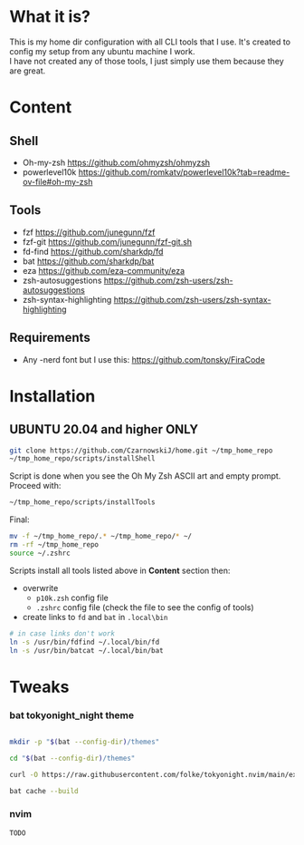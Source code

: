 # What it is? 

This is my home dir configuration with all CLI tools that I use. It's created to config my setup from any ubuntu machine I work.  
I have not created any of those tools, I just simply use them because they are great.  

# Content 

## Shell

* Oh-my-zsh 	https://github.com/ohmyzsh/ohmyzsh
* powerlevel10k	https://github.com/romkatv/powerlevel10k?tab=readme-ov-file#oh-my-zsh  

## Tools
* fzf		https://github.com/junegunn/fzf
* fzf-git	https://github.com/junegunn/fzf-git.sh
* fd-find	https://github.com/sharkdp/fd
* bat		https://github.com/sharkdp/bat
* eza		https://github.com/eza-community/eza
* zsh-autosuggestions	https://github.com/zsh-users/zsh-autosuggestions
* zsh-syntax-highlighting	https://github.com/zsh-users/zsh-syntax-highlighting

## Requirements

* Any -nerd font but I use this: https://github.com/tonsky/FiraCode

# Installation 

## UBUNTU 20.04 and higher ONLY

```sh
git clone https://github.com/CzarnowskiJ/home.git ~/tmp_home_repo
~/tmp_home_repo/scripts/installShell
```
Script is done when you see the Oh My Zsh ASCII art and empty prompt. 
Proceed with:

```sh
~/tmp_home_repo/scripts/installTools
```
Final:

```sh
mv -f ~/tmp_home_repo/.* ~/tmp_home_repo/* ~/
rm -rf ~/tmp_home_repo
source ~/.zshrc
```

Scripts install all tools listed above in **Content** section then:
* overwrite 
	* `p10k.zsh` config file
	* `.zshrc` config file (check the file to see the config of tools) 
* create links to `fd` and `bat` in `.local\bin`

```sh
# in case links don't work
ln -s /usr/bin/fdfind ~/.local/bin/fd
ln -s /usr/bin/batcat ~/.local/bin/bat
```

# Tweaks

### bat tokyonight_night theme

```sh

mkdir -p "$(bat --config-dir)/themes"

cd "$(bat --config-dir)/themes"

curl -O https://raw.githubusercontent.com/folke/tokyonight.nvim/main/extras/sublime/tokyonight_night.tmTheme

bat cache --build
```


### nvim 
```sh
TODO
```

